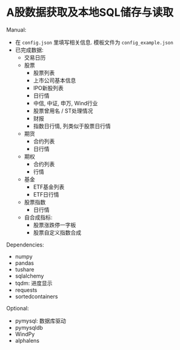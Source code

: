 # A股数据获取及本地SQL储存与读取
Manual:
- 在 `config.json` 里填写相关信息. 模板文件为 `config_example.json`
- 已完成数据:
    - 交易日历
    - 股票
        - 股票列表
        - 上市公司基本信息
        - IPO新股列表
        - 日行情
        - 中信, 中证, 申万, Wind行业
        - 股票曾用名 / ST处理情况
        - 财报
        - 指数日行情, 列类似于股票日行情
    - 期货
        - 合约列表
        - 日行情
    - 期权
        - 合约列表
        - 行情
    - 基金
        - ETF基金列表
        - ETF日行情
    - 股票指数
        - 日行情
    - 自合成指标:
        - 股票涨跌停一字板
        - 股票自定义指数合成
    
Dependencies:
- numpy
- pandas
- tushare
- sqlalchemy
- tqdm: 进度显示
- requests
- sortedcontainers

Optional:
- pymysql: 数据库驱动
- pymysqldb
- WindPy
- alphalens
